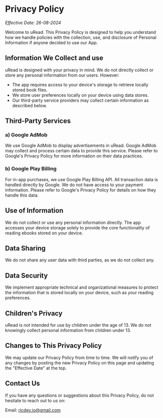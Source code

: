 # Privacy Policy

*Effective Date: 26-08-2024*


Welcome to uRead. This Privacy Policy is designed to help you understand how we handle policies with the collection,
use, and disclosure of Personal Information if anyone decided to use our App.

##  Information We Collect and use

uRead is designed with your privacy in mind. We do not directly collect or store any personal information from our users. However:

- The app requires access to your device's storage to retrieve locally stored book files.
- We store user preferences locally on your device using data stores.
- Our third-party service providers may collect certain information as described below.

## Third-Party Services

### a) Google AdMob
We use Google AdMob to display advertisements in uRead. Google AdMob may collect and process certain data to provide this service. Please refer to Google's Privacy Policy for more information on their data practices.

### b) Google Play Billing
For in-app purchases, we use Google Play Billing API. All transaction data is handled directly by Google. We do not have access to your payment information. Please refer to Google's Privacy Policy for details on how they handle this data.

## Use of Information

We do not collect or use any personal information directly. The app accesses your device storage solely to provide the core functionality of reading ebooks stored on your device.

## Data Sharing

We do not share any user data with third parties, as we do not collect any.

## Data Security

We implement appropriate technical and organizational measures to protect the information that is stored locally on your device, such as your reading preferences.

## Children's Privacy

uRead is not intended for use by children under the age of 13. We do not knowingly collect personal information from children under 13.

## Changes to This Privacy Policy

We may update our Privacy Policy from time to time. We will notify you of any changes by posting the new Privacy Policy on this page and updating the "Effective Date" at the top.

## Contact Us

If you have any questions or suggestions about this Privacy Policy, do not hesitate to reach out to us on:

Email: ricdev.io@gmail.com